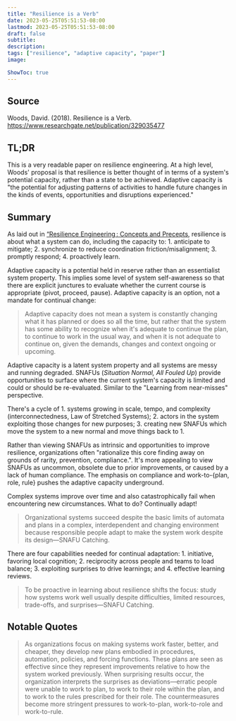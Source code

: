```yaml
---
title: "Resilience is a Verb"
date: 2023-05-25T05:51:53-08:00
lastmod: 2023-05-25T05:51:53-08:00
draft: false
subtitle:
description:
tags: ["resilience", "adaptive capacity", "paper"]
image:

ShowToc: true
---
```


## Source

Woods, David. (2018). Resilience is a Verb.
https://www.researchgate.net/publication/329035477

## TL;DR

This is a very readable paper on resilience engineering. At a high level, Woods' proposal is that resilience is better thought of in terms of a system's potential capacity, rather than a state to be achieved. Adaptive capacity is "the potential for adjusting patterns of activities to handle future changes in the kinds of  events, opportunities and disruptions experienced."

## Summary

As laid out in [“Resilience Engineering : Concepts and Precepts](https://www.researchgate.net/publication/50232053), resilience is about what a system can do, including the capacity to: 1. anticipate to mitigate; 2. synchronize to reduce coordination friction/misalignment; 3. promptly respond; 4. proactively learn.

Adaptive capacity is a potential held in reserve rather than an essentialist system property. This implies some level of system self-awareness so that there are explicit junctures to evaluate whether the current course is appropriate (pivot, proceed, pause). Adaptive capacity is an option, not a mandate for continual change:

> Adaptive capacity does not mean a system is constantly changing what it has planned or does so all the time, but rather that the system has some ability to recognize when it's adequate to continue the plan, to continue to work in the usual way, and when it is not adequate to continue on, given the demands, changes and context ongoing or upcoming.

Adaptive capacity is a latent system property and all systems are messy and running degraded. SNAFUs (_Situation Normal, All Fouled Up_) provide opportunities to surface where the current system's capacity is limited and could or should be re-evaluated. Similar to the "Learning from near-misses" perspective.

There's a cycle of 1. systems growing in scale, tempo, and complexity (interconnectedness, Law of Stretched Systems); 2. actors in the system exploiting those changes for new purposes; 3. creating new SNAFUs which move the system to a new normal and move things back to 1.

Rather than viewing SNAFUs as intrinsic and opportunities to improve resilience, organizations often "rationalize this core finding away on grounds of rarity, prevention, compliance.". It's more appealing to view SNAFUs as uncommon, obsolete due to prior improvements, or caused by a lack of human compliance. The emphasis on compliance and work-to-{plan, role, rule} pushes the adaptive capacity underground.

Complex systems improve over time and also catastrophically fail when encountering new circumstances. What to do? Continually adapt!

> Organizational systems succeed despite the basic limits of automata and plans in a complex, interdependent and changing environment because responsible people adapt to make the system work despite its design—SNAFU Catching.

There are four capabilities needed for continual adaptation: 1. initiative, favoring local cognition; 2. reciprocity across people and teams to load balance; 3. exploiting surprises to drive learnings; and 4. effective learning reviews.

> To be proactive in learning about resilience shifts the focus: study how systems work well usually despite difficulties, limited resources, trade-offs, and surprises—SNAFU Catching.

## Notable Quotes

> As organizations focus on making systems work faster, better, and cheaper, they develop new plans embodied in procedures, automation, policies, and forcing functions. These plans are seen as effective since they represent improvements relative to how the system worked previously. When surprising results occur, the organization interprets the surprises as deviations—erratic people were unable to work to plan, to work to their role within the plan, and to work to the rules prescribed for their role. The countermeasures become more stringent pressures to work-to-plan, work-to-role and work-to-rule.
